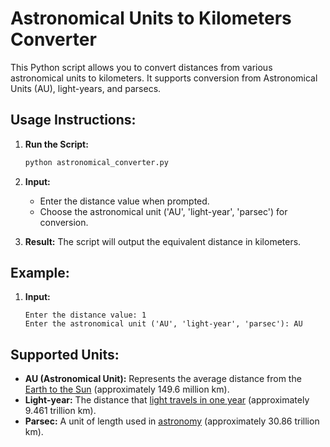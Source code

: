 # Astronomical Units to Kilometers Converter

This Python script allows you to convert distances from various astronomical units to kilometers. It supports conversion from Astronomical Units (AU), light-years, and parsecs.

## Usage Instructions:

1. **Run the Script:**
    ```bash
    python astronomical_converter.py
    ```

2. **Input:**
   - Enter the distance value when prompted.
   - Choose the astronomical unit ('AU', 'light-year', 'parsec') for conversion.

3. **Result:**
   The script will output the equivalent distance in kilometers.

## Example:

1. **Input:**
   ```plaintext
   Enter the distance value: 1
   Enter the astronomical unit ('AU', 'light-year', 'parsec'): AU

## Supported Units:

- **AU (Astronomical Unit):** Represents the average distance from the [Earth to the Sun](https://en.wikipedia.org/wiki/Astronomical_unit) (approximately 149.6 million km).
- **Light-year:** The distance that [light travels in one year](https://en.wikipedia.org/wiki/Light-year) (approximately 9.461 trillion km).
- **Parsec:** A unit of length used in [astronomy](https://en.wikipedia.org/wiki/Parsec) (approximately 30.86 trillion km).
